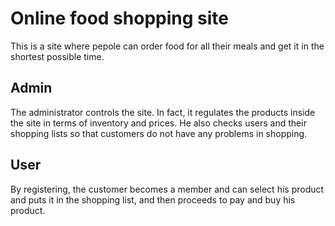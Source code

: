 # Online food shopping site
This is a site where pepole can order food for all their meals and get it in the shortest possible time.

## Admin
The administrator controls the site. In fact, it regulates the products inside the site in terms of inventory and prices.
He also checks users and their shopping lists so that customers do not have any problems in shopping.

## User
By registering, the customer becomes a member and can select his product and puts it in the shopping list, and then proceeds to pay and buy his product.
